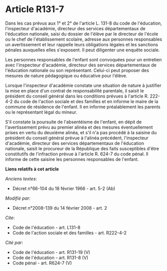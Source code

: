 # Article R131-7

Dans les cas prévus aux 1° et 2° de l'article L. 131-8 du code de l'éducation, l'inspecteur d'académie, directeur des
services départementaux de l'éducation nationale, saisi du dossier de l'élève par le directeur de l'école ou le chef de
l'établissement scolaire, adresse aux personnes responsables un avertissement et leur rappelle leurs obligations légales et
les sanctions pénales auxquelles elles s'exposent. Il peut diligenter une enquête sociale.

Les personnes responsables de l'enfant sont convoquées pour un entretien avec l'inspecteur d'académie, directeur des services
départementaux de l'éducation nationale ou son représentant. Celui-ci peut proposer des mesures de nature pédagogique ou
éducative pour l'élève.

Lorsque l'inspecteur d'académie constate une situation de nature à justifier la mise en place d'un contrat de responsabilité
parentale, il saisit le président du conseil général dans les conditions prévues à l'article R. 222-4-2 du code de l'action
sociale et des familles et en informe le maire de la commune de résidence de l'enfant. Il en informe préalablement les
parents ou le représentant légal du mineur.

S'il constate la poursuite de l'absentéisme de l'enfant, en dépit de l'avertissement prévu au premier alinéa et des mesures
éventuellement prises en vertu du deuxième alinéa, et s'il n'a pas procédé à la saisine du président du conseil général
prévue à l'alinéa précédent, l'inspecteur d'académie, directeur des services départementaux de l'éducation nationale, saisit
le procureur de la République des faits susceptibles d'être constitutifs de l'infraction prévue à l'article R. 624-7 du code
pénal. Il informe de cette saisine les personnes responsables de l'enfant.

**Liens relatifs à cet article**

_Anciens textes_:

  - Décret n°66-104 du 18 février 1966 - art. 5-2 (Ab)

_Modifié par_:

  - Décret n°2008-139 du 14 février 2008 - art. 2

_Cite_:

  - Code de l'éducation - art. L131-8
  - Code de l'action sociale et des familles - art. R222-4-2

_Cité par_:

  - Code de l'éducation - art. R131-19 (V)
  - Code de l'éducation - art. R131-8 (V)
  - Code pénal - art. R624-7 (V)
